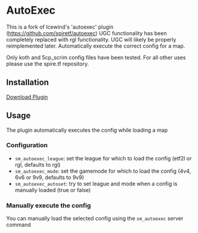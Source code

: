 # AutoExec

This is a fork of Icewind's 'autoexec' plugin (https://github.com/spiretf/autoexec)
UGC functionality has been completely replaced with rgl functionality. UGC will likely be properly reimplemented later.
Automatically execute the correct config for a map.

Only koth and 5cp_scrim config files have been tested. For all other uses please use the spire.tf repository. 

## Installation

[Download Plugin](https://github.com/nutcity/autoexec/blob/master/plugin/autoexec.smx)

## Usage

The plugin automatically executes the config while loading a map

### Configuration

- `sm_autoexec_league`: set the league for which to load the config (etf2l or rgl, defaults to rgl)
- `sm_autoexec_mode`: set the gamemode for which to load the config (4v4, 6v6 or 9v9, defaults to 9v9)
- `sm_autoexec_autoset`: try to set league and mode when a config is manually loaded (true or false)

### Manually execute the config

You can manually load the selected config using the `sm_autoexec` server command

